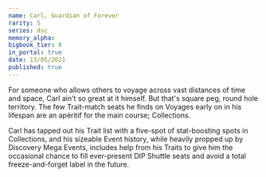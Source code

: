 ```yaml
---
name: Carl, Guardian of Forever
rarity: 5
series: dsc
memory_alpha:
bigbook_tier: 8
in_portal: true
date: 13/05/2021
published: true
---
```


For someone who allows others to voyage across vast distances of time and space, Carl ain't so great at it himself. But that's square peg, round hole territory. The few Trait-match seats he finds on Voyages early on in his lifespan are an apéritif for the main course; Collections. 

Carl has tapped out his Trait list with a five-spot of stat-boosting spots in Collections, and his sizeable Event history, while heavily propped up by Discovery Mega Events, includes help from his Traits to give him the occasional chance to fill ever-present DIP Shuttle seats and avoid a total freeze-and-forget label in the future.
